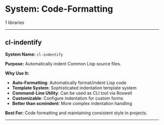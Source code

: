 # System: Code-Formatting

1 libraries

---

## cl-indentify

**System Name:** `cl-indentify`

**Purpose:** Automatically indent Common Lisp source files.

**Why Use It:**
- **Auto-Formatting**: Automatically format/indent Lisp code
- **Template System**: Sophisticated indentation template system
- **Command-Line Utility**: Can be used as CLI tool via Roswell
- **Customizable**: Configure indentation for custom forms
- **Better than scmindent**: More complex indentation handling

**Best For:** Code formatting and maintaining consistent style in projects.

---


